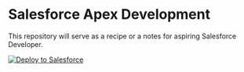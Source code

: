 # Salesforce Apex Development

This repository will serve as a recipe or a notes for aspiring Salesforce Developer.

<a href="https://githubsfdeploy.herokuapp.com?owner=pelayochristian&amp;repo=apex-development">
  <img src="https://raw.githubusercontent.com/afawcett/githubsfdeploy/master/src/main/webapp/resources/img/deploy.png" alt="Deploy to Salesforce" />
</a>
